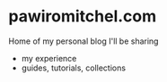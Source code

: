 # pawiromitchel.com

Home of my personal blog 
I'll be sharing
- my experience
- guides, tutorials, collections
